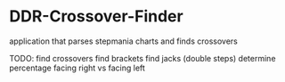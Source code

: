 # DDR-Crossover-Finder
application that parses stepmania charts and finds crossovers

TODO:
find crossovers
find brackets
find jacks (double steps)
determine percentage facing right vs facing left
